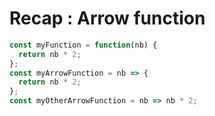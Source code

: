 <!-- .slide: class="with-code" -->

# Recap : Arrow function

```javascript
const myFunction = function(nb) {
  return nb * 2;
};
const myArrowFunction = nb => {
  return nb * 2;
};
const myOtherArrowFunction = nb => nb * 2;
```

<!-- .element: class="big-code" -->
